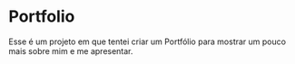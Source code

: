 # Portfolio
Esse é um projeto em que tentei criar um Portfólio para mostrar um pouco mais sobre mim e me apresentar.
